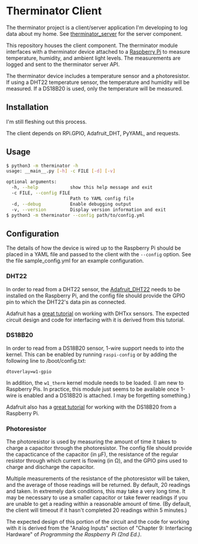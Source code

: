 # Therminator Client

The therminator project is a client/server application I'm developing to log
data about my home. See
[therminator\_server](https://github.com/jparker/therminator_server) for the
server component.

This repository houses the client component. The therminator module interfaces
with a therminator device attached to a
[Raspberry Pi](https://www.raspberrypi.org) to measure temperature, humidity,
and ambient light levels. The measurements are logged and sent to the
therminator server API.

The therminator device includes a temperature sensor and a photoresistor. If
using a DHT22 temperature sensor, the temperature and humidity will be
measured. If a DS18B20 is used, only the temperature will be measured.

## Installation

I'm still fleshing out this process.

The client depends on RPi.GPIO, Adafruit\_DHT, PyYAML, and requests.

## Usage

```bash
$ python3 -m therminator -h
usage: __main__.py [-h] -c FILE [-d] [-v]

optional arguments:
  -h, --help            show this help message and exit
  -c FILE, --config FILE
                        Path to YAML config file
  -d, --debug           Enable debugging output
  -v, --version         Display version information and exit
$ python3 -m therminator --config path/to/config.yml
```

## Configuration

The details of how the device is wired up to the Raspberry Pi should be placed
in a YAML file and passed to the client with the `--config` option. See the
file sample\_config.yml for an example configuration.

### DHT22

In order to read from a DHT22 sensor, the
[Adafruit\_DHT22](https://github.com/adafruit/Adafruit_Python_DHT) needs to be
installed on the Raspberry Pi, and the config file should provide the GPIO pin
to which the DHT22's data pin as connected.

Adafruit has a
[great tutorial](https://learn.adafruit.com/dht-humidity-sensing-on-raspberry-pi-with-gdocs-logging)
on working with DHTxx sensors. The expected circuit design and code for
interfacing with it is derived from this tutorial.

### DS18B20

In order to read from a DS18B20 sensor, 1-wire support needs to into the
kernel. This can be enabled by running `raspi-config` or by adding the
following line to /boot/config.txt:

```
dtoverlay=w1-gpio
```

In addition, the `w1_therm` kernel module needs to be loaded. (I am new to
Raspberry Pis. In practice, this module just seems to be available once 1-wire
is enabled and a DS18B20 is attached. I may be forgetting something.)

Adafruit also has a
[great tutorial](https://learn.adafruit.com/adafruits-raspberry-pi-lesson-11-ds18b20-temperature-sensing/ds18b20?view=all)
for working with the DS18B20 from a Raspberry Pi.

### Photoresistor

The photoresistor is used by measuring the amount of time it takes to charge a
capacitor through the photoresistor. The config file should provide the
capacticance of the capacitor (in μF), the resistance of the regular resistor
through which current is flowing (in Ω), and the GPIO pins used to charge and
discharge the capacitor.

Multiple measurements of the resistance of the photoresistor will be taken, and
the average of those readings will be returned. By default, 20 readings and
taken. In extremely dark conditions, this may take a very long time. It may be
necessary to use a smaller capacitor or take fewer readings if you are unable
to get a reading within a reasonable amount of time. (By default, the client
will timeout if it hasn't completed 20 readings within 5 minutes.)

The expected design of this portion of the circuit and the code for working
with it is derived from the "Analog Inputs" section of "Chapter 9: Interfacing
Hardware" of _Programming the Raspberry Pi (2nd Ed.)_.
